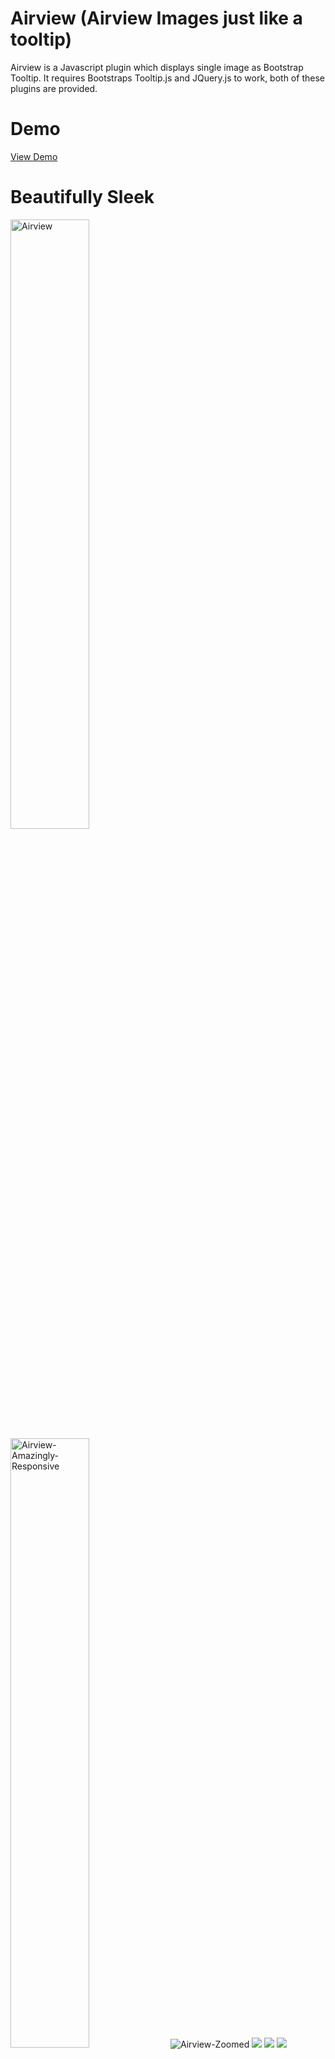 Airview (Airview Images just like a tooltip)
======================================================
Airview is a Javascript plugin which displays single image as Bootstrap Tooltip. It requires Bootstraps Tooltip.js and JQuery.js to work, both of these plugins are provided. 

# Demo
[View Demo](http://deviprsd21.github.io/Airview/)

# Beautifully Sleek
<img src="https://raw.githubusercontent.com/deviprsd21/Bootstrap-Airview/master/img/screenshots/1.jpg" alt="Airview" style="width: 50%" />
<img src="https://raw.githubusercontent.com/deviprsd21/Bootstrap-Airview/master/img/screenshots/3.jpg" alt="Airview-Amazingly-Responsive" style="width: 50%" />
<img src="https://raw.githubusercontent.com/deviprsd21/Bootstrap-Airview/master/img/screenshots/2.jpg" alt="Airview-Zoomed" />
<img src="https://raw.githubusercontent.com/deviprsd21/Bootstrap-Airview/master/img/screenshots/4.jpg" />
<img src="https://raw.githubusercontent.com/deviprsd21/Bootstrap-Airview/master/img/screenshots/5.jpg" />
<img src="https://raw.githubusercontent.com/deviprsd21/Bootstrap-Airview/master/img/screenshots/6.jpg" />

# How to Use
Lightweight as < 3.05kb. And really simple to use. **It is mandatory to include Bootstrap tooltip.js.
Include these scripts before `</body>` tag.**
```HTML
<script src="./js/vendor/jquery.min.js"></script>
<script src="./js/vendor/tooltip.min.js"></script>
<script src="./js/bootstrap-airview.min.js"></script>
```
**Initialize Airview**
```JavaScript
$("img").airview(options);
```
**Options**

| Option | Type | Default | Description |
| ------ | ---- | ------- | ----------- |
| animation | boolean | true | Apply a CSS fade transition to the **Airview** |
| container | string / false | false | Appends the **Airview** to a specific element. Example: `container: 'body'`. This option is particularly useful in that it allows you to position the **Airview** in the flow of the document near the triggering element - which will prevent the **Airview** from floating away from the triggering element during a window resize. |
| content | string / function | '' | Default content value if `data-content` attribute isn't present. If a function is given, it will be called with its `this` reference set to the element that the **Airview** is attached to. |
| delay | number / object | 0 | Delay showing and hiding the **Airview** (ms) - does not apply to manual trigger type. If a number is supplied, delay is applied to both hide/show. Object structure is: delay: `{ "show": 500, "hide": 100 }` |
| error | string | 'Image Not Found' | Error message that will be shown if no `title` or `content` or `data-content` option are not found |
| html  | boolean  | false | Insert HTML into the **Airview**. If false, jQuery's `text` method will be used to insert content into the DOM. **Use text if you're worried about XSS attacks**. |
| placement | string / function | 'right' | How to position the **Airview** - `top / bottom / left / right / auto`. When "auto" is specified, it will dynamically reorient the **Airview**. For example, if placement is "auto left", the **Airview** will display to the left when possible, otherwise it will display right. When a function is used to determine the placement, it is called with the **Airview** DOM node as its first argument and the triggering element DOM node as its second. The `this` context is set to the **Airview** instance. |
|template | string | `'<div class="airview" role="tooltip"><div class="airview-arrow"></div><div class="airview-inner"><div class="airview-loader"></div><img /></div></div>'` | Base HTML to use when creating the **Airview**. The **Airview's** `title` or `data-content` will be injected into the **src attribute** of `.airview-inner img`. `.airview-arrow` will become the **Airview's** arrow. The outermost wrapper element should have the `.airview` class. **Note: You can use `title` or `data-content` to set `.airview-inner img` _src attribute_, but we recommend `data-content`**|
|title | string | function | '' | Default `title` value if title attribute isn't present. If a function is given, it will be called with its `this` reference set to the element that the **Airview** is attached to.|
|trigger | string | 'hover focus' | How **Airview** is triggered - click / hover / focus / manual. You may pass multiple triggers; separate them with a space.|
| url | string / false | false | Sets common url to all the **Airview** elements / selector. |
|viewport | string / object | { selector: 'body', padding: 0 } 	| Keeps the **Airview** within the bounds of this element. Example: `viewport: '#viewport'` or `{ "selector": "#viewport", "padding": 0 }` |
| width | integer / string | 'auto' | Sets `max-width` to `.airview-inner img`. If set to auto `width` will be set to `500`| 

**Methods**
### .airview('show')
Reveals an elements popover.
```JavaScript
$('#element').airview('show')
```

### .airview('hide')
Hides an elements popover.
```JavaScript
$('#element').airview('hide')
```

### .airview('toggle')
Toggles an elements popover.
```JavaScript
$('#element').airview('toggle')
```

### .airview('destroy')
Hides and destroys an element's popover.
```JavaScript
$('#element').airview('destroy')
```
**Events**

| Event Type | Description |
| ---------- | ----------- |
| show.bs.airview | This event fires immediately when the show instance method is called. |
| shown.bs.airview | This event is fired when the **Airview** has been made visible to the user (will wait for CSS transitions to complete). |
| hide.bs.airview | This event is fired immediately when the hide instance method has been called. |
| hidden.bs.airview | This event is fired when the **Airview** has finished being hidden from the user (will wait for CSS transitions to complete). |

**Example**
```HTML
<body>
  <img src="img/thumbnail/1.jpg" data-content="1.jpg" width="80">
  <img src="img/thumbnail/2.jpg" data-content="2.jpg" width="80">
  <img src="img/thumbnail/3.jpg" data-content="3.jpg" width="80">

  <script src="./js/vendor/jquery.min.js"></script>
  <script src="./js/vendor/tooltip.min.js"></script>
  <script src="./js/bootstrap-airview.min.js"></script>
  <script>JavaScript Mentioned Below</script>
</body>
```
```JavaScript
$('img').airview({
  url: './img/',
  width: 200,
  container: 'body',
  error: 'Sorry! No Image found'
});
```

